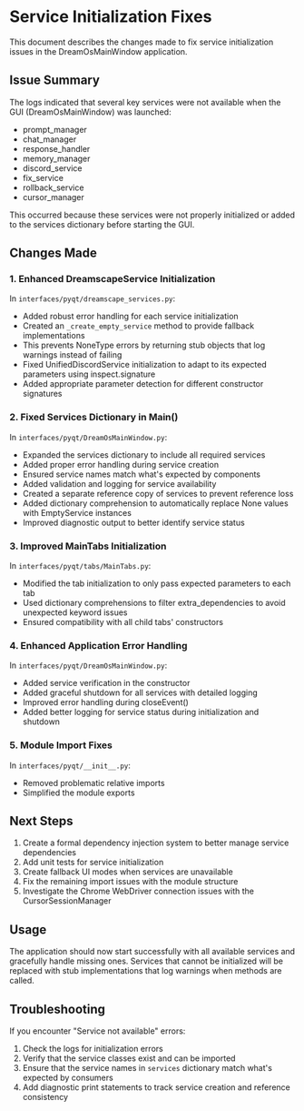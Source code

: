 # Service Initialization Fixes

This document describes the changes made to fix service initialization issues in the DreamOsMainWindow application.

## Issue Summary

The logs indicated that several key services were not available when the GUI (DreamOsMainWindow) was launched:
- prompt_manager
- chat_manager
- response_handler
- memory_manager
- discord_service
- fix_service
- rollback_service
- cursor_manager

This occurred because these services were not properly initialized or added to the services dictionary before starting the GUI.

## Changes Made

### 1. Enhanced DreamscapeService Initialization

In `interfaces/pyqt/dreamscape_services.py`:
- Added robust error handling for each service initialization
- Created an `_create_empty_service` method to provide fallback implementations
- This prevents NoneType errors by returning stub objects that log warnings instead of failing
- Fixed UnifiedDiscordService initialization to adapt to its expected parameters using inspect.signature
- Added appropriate parameter detection for different constructor signatures

### 2. Fixed Services Dictionary in Main()

In `interfaces/pyqt/DreamOsMainWindow.py`:
- Expanded the services dictionary to include all required services
- Added proper error handling during service creation
- Ensured service names match what's expected by components
- Added validation and logging for service availability
- Created a separate reference copy of services to prevent reference loss
- Added dictionary comprehension to automatically replace None values with EmptyService instances
- Improved diagnostic output to better identify service status

### 3. Improved MainTabs Initialization

In `interfaces/pyqt/tabs/MainTabs.py`:
- Modified the tab initialization to only pass expected parameters to each tab
- Used dictionary comprehensions to filter extra_dependencies to avoid unexpected keyword issues
- Ensured compatibility with all child tabs' constructors

### 4. Enhanced Application Error Handling

In `interfaces/pyqt/DreamOsMainWindow.py`:
- Added service verification in the constructor
- Added graceful shutdown for all services with detailed logging
- Improved error handling during closeEvent()
- Added better logging for service status during initialization and shutdown

### 5. Module Import Fixes

In `interfaces/pyqt/__init__.py`:
- Removed problematic relative imports
- Simplified the module exports

## Next Steps

1. Create a formal dependency injection system to better manage service dependencies
2. Add unit tests for service initialization
3. Create fallback UI modes when services are unavailable
4. Fix the remaining import issues with the module structure
5. Investigate the Chrome WebDriver connection issues with the CursorSessionManager

## Usage

The application should now start successfully with all available services and gracefully handle missing ones. Services that cannot be initialized will be replaced with stub implementations that log warnings when methods are called.

## Troubleshooting

If you encounter "Service not available" errors:
1. Check the logs for initialization errors
2. Verify that the service classes exist and can be imported
3. Ensure that the service names in `services` dictionary match what's expected by consumers
4. Add diagnostic print statements to track service creation and reference consistency 